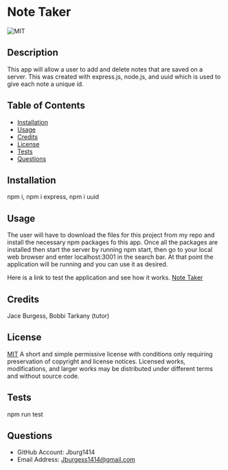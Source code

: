 # Note Taker
![MIT](https://img.shields.io/badge/license-MIT-brightgreen)

## Description
This app will allow a user to add and delete notes that are saved on a server. This was created with express.js, node.js, and uuid which is used to give each note a unique id. 


## Table of Contents

- [Installation](#installation)
- [Usage](#usage)
- [Credits](#credits)
- [License](#license)
- [Tests](#tests)
- [Questions](#questions)

## Installation
npm i, npm i express, npm i uuid

## Usage
The user will have to download the files for this project from my repo and install the necessary npm packages fo this app. Once all the packages are installed then start the server by running npm start, then go to your local web browser and enter localhost:3001 in the search bar. At that point the application will be running and you can use it as desired.  

Here is a link to test the application and see how it works. [Note Taker](https://boiling-mountain-59714.herokuapp.com/)
## Credits
Jace Burgess, Bobbi Tarkany (tutor)

## License
[MIT](https://opensource.org/licenses/MIT)
A short and simple permissive license with conditions only requiring preservation of copyright and license notices. Licensed works, modifications, and larger works may be distributed under different terms and without source code.

## Tests
npm run test

## Questions
- GitHub Account: Jburg1414
- Email Address: Jburgess1414@gmail.com
